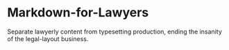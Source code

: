 # Markdown-for-Lawyers
Separate lawyerly content from typesetting production, ending the insanity of the legal-layout business.
